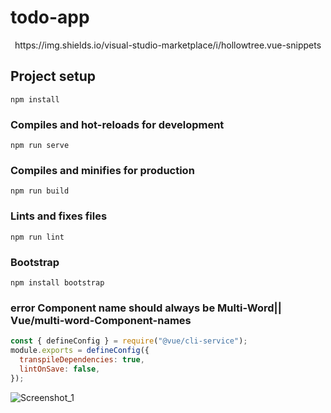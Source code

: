 # todo-app

<p align="center">
  https://img.shields.io/visual-studio-marketplace/i/hollowtree.vue-snippets
</p>

## Project setup
```
npm install
```

### Compiles and hot-reloads for development
```
npm run serve
```

### Compiles and minifies for production
```
npm run build
```

### Lints and fixes files
```
npm run lint
```

### Bootstrap
```
npm install bootstrap
```

### error Component name should always be Multi-Word|| Vue/multi-word-Component-names
```js
const { defineConfig } = require("@vue/cli-service");
module.exports = defineConfig({
  transpileDependencies: true,
  lintOnSave: false,
});
```
![Screenshot_1](https://user-images.githubusercontent.com/83815560/196406082-d90a078a-5580-41e2-b41f-f394ea951db7.png)


